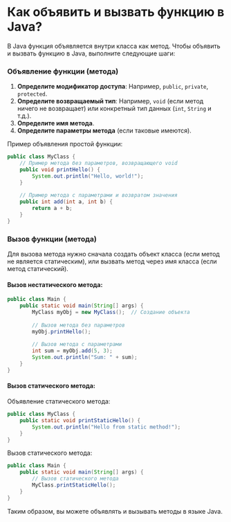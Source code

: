 # Как объявить и вызвать функцию в Java?

В Java функция объявляется внутри класса как метод. Чтобы объявить и вызвать функцию в Java, выполните следующие шаги:

### Объявление функции (метода)

1. **Определите модификатор доступа**: Например, `public`, `private`, `protected`.
2. **Определите возвращаемый тип**: Например, `void` (если метод ничего не возвращает) или конкретный тип данных (`int`, `String` и т.д.).
3. **Определите имя метода**.
4. **Определите параметры метода** (если таковые имеются).

Пример объявления простой функции:
```java
public class MyClass {
    // Пример метода без параметров, возвращающего void
    public void printHello() {
        System.out.println("Hello, world!");
    }
    
    // Пример метода с параметрами и возвратом значения
    public int add(int a, int b) {
        return a + b;
    }
}
```

### Вызов функции (метода)

Для вызова метода нужно сначала создать объект класса (если метод не является статическим), или вызвать метод через имя класса (если метод статический).

#### Вызов нестатического метода:
```java
public class Main {
    public static void main(String[] args) {
        MyClass myObj = new MyClass();  // Создание объекта
        
        // Вызов метода без параметров
        myObj.printHello();
        
        // Вызов метода с параметрами
        int sum = myObj.add(5, 3);
        System.out.println("Sum: " + sum);
    }
}
```

#### Вызов статического метода:
Объявление статического метода:
```java
public class MyClass {
    public static void printStaticHello() {
        System.out.println("Hello from static method!");
    }
}
```

Вызов статического метода:
```java
public class Main {
    public static void main(String[] args) {
        // Вызов статического метода
        MyClass.printStaticHello();
    }
}
```

Таким образом, вы можете объявлять и вызывать методы в языке Java.